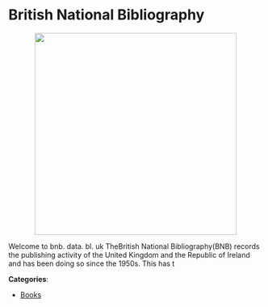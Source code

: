 # British National Bibliography
<p align="center">
    <img width="400" src="https://raw.githubusercontent.com/apis-list/apis-list/apis/british-national-bibliography/logo_256x256.png" />
</p>

Welcome to bnb. data. bl. uk TheBritish National Bibliography(BNB) records the publishing activity of the United Kingdom and the Republic of Ireland and has been doing so since the 1950s. This has t



**Categories**:
- [Books](https://github.com/apis-list/apis-list#books)




